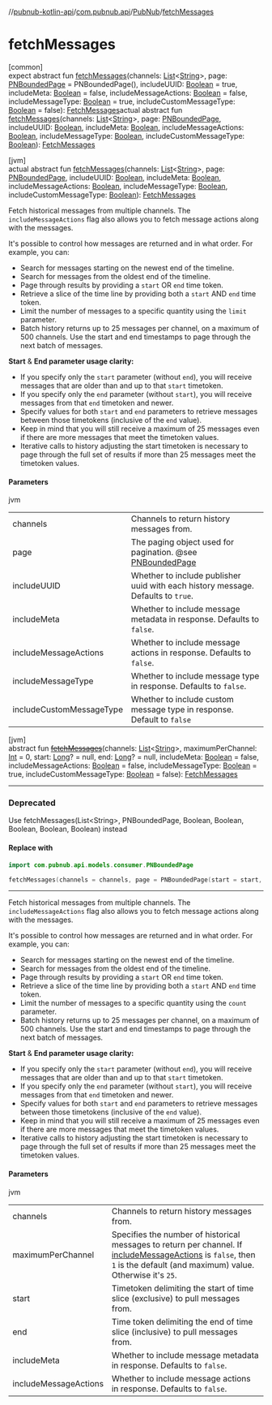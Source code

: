 //[pubnub-kotlin-api](../../../index.md)/[com.pubnub.api](../index.md)/[PubNub](index.md)/[fetchMessages](fetch-messages.md)

# fetchMessages

[common]\
expect abstract fun [fetchMessages](fetch-messages.md)(channels: [List](https://kotlinlang.org/api/core/kotlin-stdlib/kotlin.collections/-list/index.html)&lt;[String](https://kotlinlang.org/api/core/kotlin-stdlib/kotlin/-string/index.html)&gt;, page: [PNBoundedPage](../../../../../pubnub-kotlin/pubnub-kotlin-core-api/pubnub-kotlin-core-api/com.pubnub.api.models.consumer/-p-n-bounded-page/index.md) = PNBoundedPage(), includeUUID: [Boolean](https://kotlinlang.org/api/core/kotlin-stdlib/kotlin/-boolean/index.html) = true, includeMeta: [Boolean](https://kotlinlang.org/api/core/kotlin-stdlib/kotlin/-boolean/index.html) = false, includeMessageActions: [Boolean](https://kotlinlang.org/api/core/kotlin-stdlib/kotlin/-boolean/index.html) = false, includeMessageType: [Boolean](https://kotlinlang.org/api/core/kotlin-stdlib/kotlin/-boolean/index.html) = true, includeCustomMessageType: [Boolean](https://kotlinlang.org/api/core/kotlin-stdlib/kotlin/-boolean/index.html) = false): [FetchMessages](../../com.pubnub.api.endpoints/-fetch-messages/index.md)actual abstract fun [fetchMessages](fetch-messages.md)(channels: [List](https://kotlinlang.org/api/core/kotlin-stdlib/kotlin.collections/-list/index.html)&lt;[String](https://kotlinlang.org/api/core/kotlin-stdlib/kotlin/-string/index.html)&gt;, page: [PNBoundedPage](../../../../../pubnub-kotlin/pubnub-kotlin-core-api/pubnub-kotlin-core-api/com.pubnub.api.models.consumer/-p-n-bounded-page/index.md), includeUUID: [Boolean](https://kotlinlang.org/api/core/kotlin-stdlib/kotlin/-boolean/index.html), includeMeta: [Boolean](https://kotlinlang.org/api/core/kotlin-stdlib/kotlin/-boolean/index.html), includeMessageActions: [Boolean](https://kotlinlang.org/api/core/kotlin-stdlib/kotlin/-boolean/index.html), includeMessageType: [Boolean](https://kotlinlang.org/api/core/kotlin-stdlib/kotlin/-boolean/index.html), includeCustomMessageType: [Boolean](https://kotlinlang.org/api/core/kotlin-stdlib/kotlin/-boolean/index.html)): [FetchMessages](../../com.pubnub.api.endpoints/-fetch-messages/index.md)

[jvm]\
actual abstract fun [fetchMessages](fetch-messages.md)(channels: [List](https://kotlinlang.org/api/core/kotlin-stdlib/kotlin.collections/-list/index.html)&lt;[String](https://kotlinlang.org/api/core/kotlin-stdlib/kotlin/-string/index.html)&gt;, page: [PNBoundedPage](../../../../../pubnub-kotlin/pubnub-kotlin-core-api/pubnub-kotlin-core-api/com.pubnub.api.models.consumer/-p-n-bounded-page/index.md), includeUUID: [Boolean](https://kotlinlang.org/api/core/kotlin-stdlib/kotlin/-boolean/index.html), includeMeta: [Boolean](https://kotlinlang.org/api/core/kotlin-stdlib/kotlin/-boolean/index.html), includeMessageActions: [Boolean](https://kotlinlang.org/api/core/kotlin-stdlib/kotlin/-boolean/index.html), includeMessageType: [Boolean](https://kotlinlang.org/api/core/kotlin-stdlib/kotlin/-boolean/index.html), includeCustomMessageType: [Boolean](https://kotlinlang.org/api/core/kotlin-stdlib/kotlin/-boolean/index.html)): [FetchMessages](../../com.pubnub.api.endpoints/-fetch-messages/index.md)

Fetch historical messages from multiple channels. The `includeMessageActions` flag also allows you to fetch message actions along with the messages.

It's possible to control how messages are returned and in what order. For example, you can:

- 
   Search for messages starting on the newest end of the timeline.
- 
   Search for messages from the oldest end of the timeline.
- 
   Page through results by providing a `start` OR `end` time token.
- 
   Retrieve a slice of the time line by providing both a `start` AND `end` time token.
- 
   Limit the number of messages to a specific quantity using the `limit` parameter.
- 
   Batch history returns up to 25 messages per channel, on a maximum of 500 channels. Use the start and end timestamps to page through the next batch of messages.

**Start** & **End parameter usage clarity:**

- 
   If you specify only the `start` parameter (without `end`), you will receive messages that are older than and up to that `start` timetoken.
- 
   If you specify only the `end` parameter (without `start`), you will receive messages from that `end` timetoken and newer.
- 
   Specify values for both `start` and `end` parameters to retrieve messages between those timetokens (inclusive of the `end` value).
- 
   Keep in mind that you will still receive a maximum of 25 messages even if there are more messages that meet the timetoken values.
- 
   Iterative calls to history adjusting the start timetoken is necessary to page through the full set of results if more than 25 messages meet the timetoken values.

#### Parameters

jvm

| | |
|---|---|
| channels | Channels to return history messages from. |
| page | The paging object used for pagination. @see [PNBoundedPage](../../../../../pubnub-kotlin/pubnub-kotlin-core-api/pubnub-kotlin-core-api/com.pubnub.api.models.consumer/-p-n-bounded-page/index.md) |
| includeUUID | Whether to include publisher uuid with each history message. Defaults to `true`. |
| includeMeta | Whether to include message metadata in response.     Defaults to `false`. |
| includeMessageActions | Whether to include message actions in response.     Defaults to `false`. |
| includeMessageType | Whether to include message type in response.     Defaults to `false`. |
| includeCustomMessageType | Whether to include custom message type in response. Default to `false` |

[jvm]\
abstract fun [~~fetchMessages~~](fetch-messages.md)(channels: [List](https://kotlinlang.org/api/core/kotlin-stdlib/kotlin.collections/-list/index.html)&lt;[String](https://kotlinlang.org/api/core/kotlin-stdlib/kotlin/-string/index.html)&gt;, maximumPerChannel: [Int](https://kotlinlang.org/api/core/kotlin-stdlib/kotlin/-int/index.html) = 0, start: [Long](https://kotlinlang.org/api/core/kotlin-stdlib/kotlin/-long/index.html)? = null, end: [Long](https://kotlinlang.org/api/core/kotlin-stdlib/kotlin/-long/index.html)? = null, includeMeta: [Boolean](https://kotlinlang.org/api/core/kotlin-stdlib/kotlin/-boolean/index.html) = false, includeMessageActions: [Boolean](https://kotlinlang.org/api/core/kotlin-stdlib/kotlin/-boolean/index.html) = false, includeMessageType: [Boolean](https://kotlinlang.org/api/core/kotlin-stdlib/kotlin/-boolean/index.html) = true, includeCustomMessageType: [Boolean](https://kotlinlang.org/api/core/kotlin-stdlib/kotlin/-boolean/index.html) = false): [FetchMessages](../../com.pubnub.api.endpoints/-fetch-messages/index.md)

---

### Deprecated

Use fetchMessages(List&lt;String&gt;, PNBoundedPage, Boolean, Boolean, Boolean, Boolean, Boolean) instead

#### Replace with

```kotlin
import com.pubnub.api.models.consumer.PNBoundedPage

```
```kotlin
fetchMessages(channels = channels, page = PNBoundedPage(start = start, end = end, limit = maximumPerChannel),includeMeta = includeMeta, includeMessageActions = includeMessageActions, includeMessageType = includeMessageType)
```
---

Fetch historical messages from multiple channels. The `includeMessageActions` flag also allows you to fetch message actions along with the messages.

It's possible to control how messages are returned and in what order. For example, you can:

- 
   Search for messages starting on the newest end of the timeline.
- 
   Search for messages from the oldest end of the timeline.
- 
   Page through results by providing a `start` OR `end` time token.
- 
   Retrieve a slice of the time line by providing both a `start` AND `end` time token.
- 
   Limit the number of messages to a specific quantity using the `count` parameter.
- 
   Batch history returns up to 25 messages per channel, on a maximum of 500 channels. Use the start and end timestamps to page through the next batch of messages.

**Start** & **End parameter usage clarity:**

- 
   If you specify only the `start` parameter (without `end`), you will receive messages that are older than and up to that `start` timetoken.
- 
   If you specify only the `end` parameter (without `start`), you will receive messages from that `end` timetoken and newer.
- 
   Specify values for both `start` and `end` parameters to retrieve messages between those timetokens (inclusive of the `end` value).
- 
   Keep in mind that you will still receive a maximum of 25 messages even if there are more messages that meet the timetoken values.
- 
   Iterative calls to history adjusting the start timetoken is necessary to page through the full set of results if more than 25 messages meet the timetoken values.

#### Parameters

jvm

| | |
|---|---|
| channels | Channels to return history messages from. |
| maximumPerChannel | Specifies the number of historical messages to return per channel.     If [includeMessageActions](fetch-messages.md) is `false`, then `1` is the default (and maximum) value.     Otherwise it's `25`. |
| start | Timetoken delimiting the start of time slice (exclusive) to pull messages from. |
| end | Time token delimiting the end of time slice (inclusive) to pull messages from. |
| includeMeta | Whether to include message metadata in response.     Defaults to `false`. |
| includeMessageActions | Whether to include message actions in response.     Defaults to `false`. |
